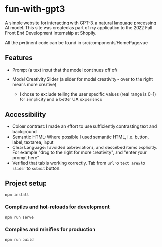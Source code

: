 # fun-with-gpt3

A simple website for interacting with GPT-3, a natural language processing AI model. This site was created as part of my application to the 2022 Fall Front End Development Internship at Shopify. 

All the pertinent code can be found in src/components/HomePage.vue

## Features
 - Prompt (a text input that the model continues off of)
 
 - Model Creativity Slider (a slider for model creativity - over to the right means more creative)
    - I chose to exclude telling the user specific values (real range is 0-1) for simplicity and a better UX experience 

## Accessibility

- Colour contrast: I made an effort to use sufficiently contrasting text and background 
- Semantic HTML: Where possible I used semantic HTML, i.e. button, label, textarea, input
- Clear Language: I avoided abbreviations, and described items explicitly. For example "drag to the right for more creativity", and "enter your prompt here"
- Verified that tab is working correctly. Tab from `url` to `text area` to `slider` to `submit` button.
## Project setup
```
npm install
```

### Compiles and hot-reloads for development
```
npm run serve
```

### Compiles and minifies for production
```
npm run build
```


